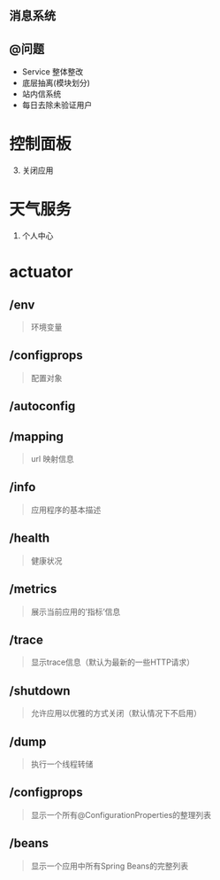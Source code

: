 ## 消息系统

## @问题
- Service 整体整改
- 底层抽离(模块划分)
- 站内信系统
- 每日去除未验证用户

# 控制面板
3. 关闭应用

# 天气服务
1. 个人中心

 
# actuator
## /env
> 环境变量

## /configprops
> 配置对象

## /autoconfig

## /mapping
> url 映射信息

## /info
> 应用程序的基本描述

## /health
> 健康状况

## /metrics
> 展示当前应用的’指标’信息

## /trace
> 显示trace信息（默认为最新的一些HTTP请求）

## /shutdown
> 允许应用以优雅的方式关闭（默认情况下不启用）

## /dump
> 执行一个线程转储

## /configprops
> 显示一个所有@ConfigurationProperties的整理列表

## /beans
> 显示一个应用中所有Spring Beans的完整列表


